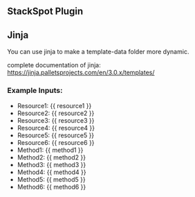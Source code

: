 ## StackSpot Plugin

## Jinja

You can use jinja to make a template-data folder more dynamic.

complete documentation of jinja: https://jinja.palletsprojects.com/en/3.0.x/templates/

### Example Inputs:
- Resource1: {{ resource1 }}
- Resource2: {{ resource2 }}
- Resource3: {{ resource3 }}
- Resource4: {{ resource4 }}
- Resource5: {{ resource5 }}
- Resource6: {{ resource6 }}
- Method1: {{ method1 }}
- Method2: {{ method2 }}
- Method3: {{ method3 }}
- Method4: {{ method4 }}
- Method5: {{ method5 }}
- Method6: {{ method6 }}
